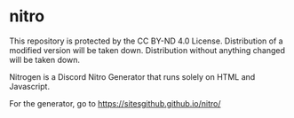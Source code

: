 # nitro
This repository is protected by the CC BY-ND 4.0 License. Distribution of a modified version will be taken down. Distribution without anything changed will be taken down.

Nitrogen is a Discord Nitro Generator that runs solely on HTML and Javascript.

For the generator, go to https://sitesgithub.github.io/nitro/
